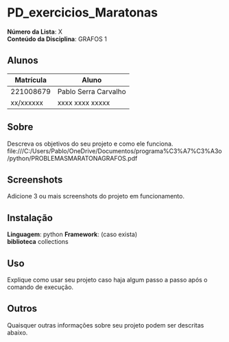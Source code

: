
# PD_exercicios_Maratonas


**Número da Lista**: X<br>
**Conteúdo da Disciplina**: GRAFOS 1

## Alunos
|Matrícula | Aluno |
| -- | -- |
| 221008679 | Pablo Serra Carvalho |
| xx/xxxxxx  |  xxxx xxxx xxxxx |

## Sobre 
Descreva os objetivos do seu projeto e como ele funciona. file:///C:/Users/Pablo/OneDrive/Documentos/programa%C3%A7%C3%A3o/python/PROBLEMASMARATONAGRAFOS.pdf

## Screenshots
Adicione 3 ou mais screenshots do projeto em funcionamento.

## Instalação 
**Linguagem**: python
**Framework**: (caso exista)<br>
**biblioteca** collections

## Uso 
Explique como usar seu projeto caso haja algum passo a passo após o comando de execução.

## Outros 
Quaisquer outras informações sobre seu projeto podem ser descritas abaixo.
